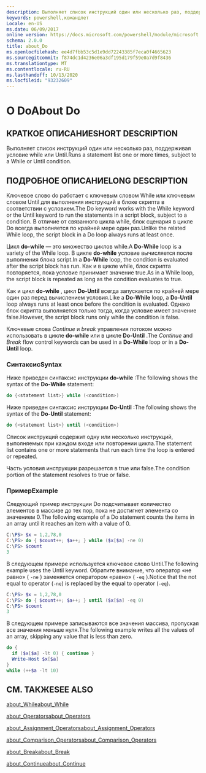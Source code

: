 ```yaml
---
description: Выполняет список инструкций один или несколько раз, поддерживая условие while или Until.
keywords: powershell,командлет
Locale: en-US
ms.date: 06/09/2017
online version: https://docs.microsoft.com/powershell/module/microsoft.powershell.core/about/about_do?view=powershell-7&WT.mc_id=ps-gethelp
schema: 2.0.0
title: about_Do
ms.openlocfilehash: ee4d7fbb53c5d1e9dd72243385f7eca0f4665623
ms.sourcegitcommit: f874dc1d4236e06a3df195d179f59e0a7d9f8436
ms.translationtype: MT
ms.contentlocale: ru-RU
ms.lasthandoff: 10/13/2020
ms.locfileid: "93232609"
---
```

# <a name="about-do"></a><span data-ttu-id="3d785-104">О Do</span><span class="sxs-lookup"><span data-stu-id="3d785-104">About Do</span></span>

## <a name="short-description"></a><span data-ttu-id="3d785-105">КРАТКОЕ ОПИСАНИЕ</span><span class="sxs-lookup"><span data-stu-id="3d785-105">SHORT DESCRIPTION</span></span>
<span data-ttu-id="3d785-106">Выполняет список инструкций один или несколько раз, поддерживая условие while или Until.</span><span class="sxs-lookup"><span data-stu-id="3d785-106">Runs a statement list one or more times, subject to a While or Until condition.</span></span>

## <a name="long-description"></a><span data-ttu-id="3d785-107">ПОДРОБНОЕ ОПИСАНИЕ</span><span class="sxs-lookup"><span data-stu-id="3d785-107">LONG DESCRIPTION</span></span>

<span data-ttu-id="3d785-108">Ключевое слово do работает с ключевым словом While или ключевым словом Until для выполнения инструкций в блоке скрипта в соответствии с условием.</span><span class="sxs-lookup"><span data-stu-id="3d785-108">The Do keyword works with the While keyword or the Until keyword to run the statements in a script block, subject to a condition.</span></span> <span data-ttu-id="3d785-109">В отличие от связанного цикла while, блок сценария в цикле Do всегда выполняется по крайней мере один раз.</span><span class="sxs-lookup"><span data-stu-id="3d785-109">Unlike the related While loop, the script block in a Do loop always runs at least once.</span></span>

<span data-ttu-id="3d785-110">Цикл **do-while** — это множество циклов while.</span><span class="sxs-lookup"><span data-stu-id="3d785-110">A **Do-While** loop is a variety of the While loop.</span></span> <span data-ttu-id="3d785-111">В цикле **do-while** условие вычисляется после выполнения блока script.</span><span class="sxs-lookup"><span data-stu-id="3d785-111">In a **Do-While** loop, the condition is evaluated after the script block has run.</span></span> <span data-ttu-id="3d785-112">Как и в цикле while, блок скрипта повторяется, пока условие принимает значение true.</span><span class="sxs-lookup"><span data-stu-id="3d785-112">As in a While loop, the script block is repeated as long as the condition evaluates to true.</span></span>

<span data-ttu-id="3d785-113">Как и цикл **do-while** , цикл **Do-Until** всегда запускается по крайней мере один раз перед вычислением условия.</span><span class="sxs-lookup"><span data-stu-id="3d785-113">Like a **Do-While** loop, a **Do-Until** loop always runs at least once before the condition is evaluated.</span></span> <span data-ttu-id="3d785-114">Однако блок скрипта выполняется только тогда, когда условие имеет значение false.</span><span class="sxs-lookup"><span data-stu-id="3d785-114">However, the script block runs only while the condition is false.</span></span>

<span data-ttu-id="3d785-115">Ключевые слова *Continue* и *break* управления потоком можно использовать в цикле **do-while** или в цикле **Do-Until** .</span><span class="sxs-lookup"><span data-stu-id="3d785-115">The *Continue* and *Break* flow control keywords can be used in a **Do-While** loop or in a **Do-Until** loop.</span></span>

### <a name="syntax"></a><span data-ttu-id="3d785-116">Синтаксис</span><span class="sxs-lookup"><span data-stu-id="3d785-116">Syntax</span></span>

<span data-ttu-id="3d785-117">Ниже приведен синтаксис инструкции **do-while** :</span><span class="sxs-lookup"><span data-stu-id="3d785-117">The following shows the syntax of the **Do-While** statement:</span></span>

```powershell
do {<statement list>} while (<condition>)
```

<span data-ttu-id="3d785-118">Ниже приведен синтаксис инструкции **Do-Until** :</span><span class="sxs-lookup"><span data-stu-id="3d785-118">The following shows the syntax of the **Do-Until** statement:</span></span>

```powershell
do {<statement list>} until (<condition>)
```

<span data-ttu-id="3d785-119">Список инструкций содержит одну или несколько инструкций, выполняемых при каждом входе или повторении цикла.</span><span class="sxs-lookup"><span data-stu-id="3d785-119">The statement list contains one or more statements that run each time the loop is entered or repeated.</span></span>

<span data-ttu-id="3d785-120">Часть условия инструкции разрешается в true или false.</span><span class="sxs-lookup"><span data-stu-id="3d785-120">The condition portion of the statement resolves to true or false.</span></span>

### <a name="example"></a><span data-ttu-id="3d785-121">Пример</span><span class="sxs-lookup"><span data-stu-id="3d785-121">Example</span></span>

<span data-ttu-id="3d785-122">Следующий пример инструкции Do подсчитывает количество элементов в массиве до тех пор, пока не достигнет элемента со значением 0.</span><span class="sxs-lookup"><span data-stu-id="3d785-122">The following example of a Do statement counts the items in an array until it reaches an item with a value of 0.</span></span>

```powershell
C:\PS> $x = 1,2,78,0
C:\PS> do { $count++; $a++; } while ($x[$a] -ne 0)
C:\PS> $count
3
```

<span data-ttu-id="3d785-123">В следующем примере используется ключевое слово Until.</span><span class="sxs-lookup"><span data-stu-id="3d785-123">The following example uses the Until keyword.</span></span> <span data-ttu-id="3d785-124">Обратите внимание, что оператор «не равно» ( `-ne` ) заменяется оператором «равно» ( `-eq` ).</span><span class="sxs-lookup"><span data-stu-id="3d785-124">Notice that the not equal to operator (`-ne`) is replaced by the equal to operator (`-eq`).</span></span>

```powershell
C:\PS> $x = 1,2,78,0
C:\PS> do { $count++; $a++; } until ($x[$a] -eq 0)
C:\PS> $count
3
```

<span data-ttu-id="3d785-125">В следующем примере записываются все значения массива, пропуская все значения меньше нуля.</span><span class="sxs-lookup"><span data-stu-id="3d785-125">The following example writes all the values of an array, skipping any value that is less than zero.</span></span>

```powershell
do {
  if ($x[$a] -lt 0) { continue }
  Write-Host $x[$a]
}
while (++$a -lt 10)
```

## <a name="see-also"></a><span data-ttu-id="3d785-126">СМ. ТАКЖЕ</span><span class="sxs-lookup"><span data-stu-id="3d785-126">SEE ALSO</span></span>

[<span data-ttu-id="3d785-127">about_While</span><span class="sxs-lookup"><span data-stu-id="3d785-127">about_While</span></span>](about_While.md)

[<span data-ttu-id="3d785-128">about_Operators</span><span class="sxs-lookup"><span data-stu-id="3d785-128">about_Operators</span></span>](about_Operators.md)

[<span data-ttu-id="3d785-129">about_Assignment_Operators</span><span class="sxs-lookup"><span data-stu-id="3d785-129">about_Assignment_Operators</span></span>](about_Assignment_Operators.md)

[<span data-ttu-id="3d785-130">about_Comparison_Operators</span><span class="sxs-lookup"><span data-stu-id="3d785-130">about_Comparison_Operators</span></span>](about_Comparison_Operators.md)

[<span data-ttu-id="3d785-131">about_Break</span><span class="sxs-lookup"><span data-stu-id="3d785-131">about_Break</span></span>](about_Break.md)

[<span data-ttu-id="3d785-132">about_Continue</span><span class="sxs-lookup"><span data-stu-id="3d785-132">about_Continue</span></span>](about_Continue.md)
